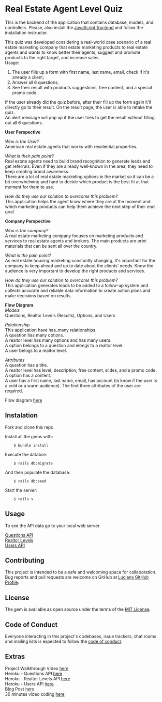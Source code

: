 # Real Estate Agent Level Quiz
This is the backend of the application that contains database, models, and controllers. Please, also install the [JavaScript frontend](https://github.com/luciana-lab/realtor_level_quiz_frontend) and follow the installation instructor.

This quiz was developed considering a real-world case scenario of a real estate marketing company that estate marketing products to real estate agents and wants to know better their agents, suggest and promote products to the right target, and increase sales.\
Usage:
1. The user fills up a form with first name, last name, email, check if it's already a client;
2. Answer all 6 questions;
3. See their result with products suggestions, free content, and a special promo code.

If the user already did the quiz before, after their fill up the form again it'll directly go to their result. On the result page, the user is able to retake the quiz.\
An alert message will pop up if the user tries to get the result without filling out all 6 questions.

**User Perspective**

*Who is the User?*\
American real estate agents that works with residential properties.

*What is their pain point?*\
Real estate agents need to build brand recognition to generate leads and get referrals. Even if they are already well-known in the area, they need to keep creating brand awareness.\
There are a lot of real estate marketing options in the market so it can be a bit overwhelming and hard to decide which product is the best fit at that moment for them to use.

*How do they use our solution to overcome this problem?*\
This application helps the agent know where they are at the moment and which marketing products can help them achieve the next step of their end goal.

**Company Perspective**

*Who is the company?*\
A real estate marketing company focuses on marketing products and services to real estate agents and brokers. The main products are print materials that can be sent all over the country.

*What is the pain point?*\
As real estate housing marketing constantly changing, it's important for the company to keep ahead and up to date about the clients' needs. Know the audience is very important to develop the right products and services.

*How do they use our solution to overcome this problem?*\
This application generates leads to be added to a follow-up system and collects accurate and reliable data information to create action plans and make decisions based on results.

**Flow Diagram**\
*Models*\
Questions, Realtor Levels (Results), Options, and Users.

*Relationship*\
This application have has_many relationships.\
A question has many options.\
A realtor level has many options and has many users.\
A option belongs to a question and elongs to a realtor level.\
A user belogs to a realtor level.

*Attributes*\
A question has a title.\
A realtor level has level, description, free content, slides, and a promo code.\
A option has a content.\
A user has a first name, last name, email, has account (to know if the user is a cold or a warm audience). The first three attributes of the user are required.

Flow diagram [here](https://drive.google.com/file/d/1N-ZeTPwMwMq8o3Aytgb_hThB8fndvzzV/view?usp=sharing)
## Instalation
Fork and clone this repo.

Install all the gems with:
```
    $ bundle install
```

Execute the databse:
```
    $ rails db:migrate
```

And then populate the database:
```
    $ rails db:seed
```

Start the server:
```
    $ rails s
```
## Usage

To see the API data go to your local web server.

[Questions API](http://localhost:3000/users)\
[Realtor Levels](http://localhost:3000/realtor_levels)\
[Users API](http://localhost:3000/users)
## Contributing

This project is intended to be a safe and welcoming space for collaboration.
Bug reports and pull requests are welcome on GitHub at [Luciana GitHub Profile](https://github.com/luciana-lab).

## License

The gem is available as open source under the terms of the [MIT License](https://opensource.org/licenses/MIT).

## Code of Conduct

Everyone interacting in this project's codebases, issue trackers, chat rooms and mailing lists is expected to follow the [code of conduct](https://github.com/luciana-lab/realtor_level_quiz_backend/blob/main/CODE_OF_CONDUCT.md).

## Extras
Project Walkthrough Video [here](https://youtu.be/YaqhYMvx9I8)\
Heroku - Questions API [here](https://real-estate-agent-quiz.herokuapp.com/questions)\
Heroku - Realtor Levels API [here](https://real-estate-agent-quiz.herokuapp.com/realtor_levels)\
Heroku - Users API [here](https://real-estate-agent-quiz.herokuapp.com/users)\
Blog Post [here](https://luciana-lab.medium.com/creating-and-updating-user-database-javascript-frontend-rails-backend-178a6656b76d)\
30 minutes video coding [here](https://youtu.be/vrZv5b7a23U)